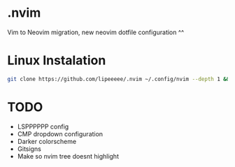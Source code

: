 # .nvim
Vim to Neovim migration,
new neovim dotfile configuration ^^

# Linux Instalation
```bash
git clone https://github.com/lipeeeee/.nvim ~/.config/nvim --depth 1 && nvim
```

# TODO
- LSPPPPPP config
- CMP dropdown configuration
- Darker colorscheme
- Gitsigns
- Make so nvim tree doesnt highlight
